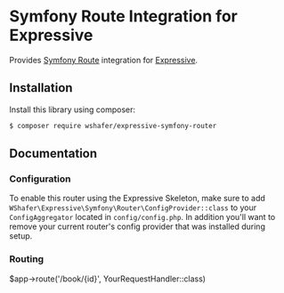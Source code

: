 # Symfony Route Integration for Expressive

Provides [Symfony Route](https://symfony.com/doc/current/routing.html) integration for
[Expressive](https://github.com/zendframework/zend-expressive).

## Installation

Install this library using composer:

```bash
$ composer require wshafer/expressive-symfony-router
```

## Documentation

### Configuration

To enable this router using the Expressive Skeleton, make sure to add
`WShafer\Expressive\Symfony\Router\ConfigProvider::class` to your `ConfigAggregator`
located in `config/config.php`.  In addition you'll want to remove
your current router's config provider that was installed during setup.


### Routing
$app->route('/book/{id}', YourRequestHandler::class)